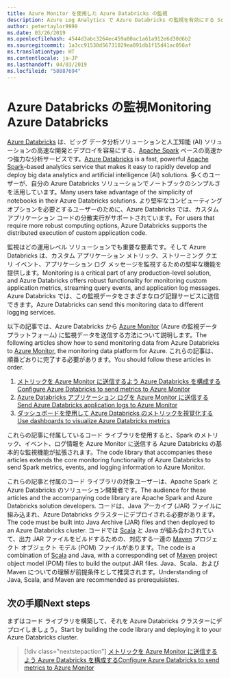 ```yaml
---
title: Azure Monitor を使用した Azure Databricks の監視
description: Azure Log Analytics で Azure Databricks の監視を有効にする Scala ライブラリ
author: petertaylor9999
ms.date: 03/26/2019
ms.openlocfilehash: 4544d3abc3264ec459a80ac1a61a912e6d30d6b2
ms.sourcegitcommit: 1a3cc91530d56731029ea091db1f15d41ac056af
ms.translationtype: HT
ms.contentlocale: ja-JP
ms.lasthandoff: 04/03/2019
ms.locfileid: "58887694"
---
```

# <a name="monitoring-azure-databricks"></a><span data-ttu-id="d2eac-103">Azure Databricks の監視</span><span class="sxs-lookup"><span data-stu-id="d2eac-103">Monitoring Azure Databricks</span></span>

<span data-ttu-id="d2eac-104">[Azure Databricks](/azure/azure-databricks/) は、ビッグ データ分析ソリューションと人工知能 (AI) ソリューションの高速な開発とデプロイを容易にする、[Apache Spark](https://spark.apache.org/) ベースの高速かつ強力な分析サービスです。</span><span class="sxs-lookup"><span data-stu-id="d2eac-104">[Azure Databricks](/azure/azure-databricks/) is a fast, powerful [Apache Spark](https://spark.apache.org/)–based analytics service that makes it easy to rapidly develop and deploy big data analytics and artificial intelligence (AI) solutions.</span></span> <span data-ttu-id="d2eac-105">多くのユーザーが、自分の Azure Databricks ソリューションでノートブックのシンプルさを活用しています。</span><span class="sxs-lookup"><span data-stu-id="d2eac-105">Many users take advantage of the simplicity of notebooks in their Azure Databricks solutions.</span></span> <span data-ttu-id="d2eac-106">より堅牢なコンピューティング オプションを必要とするユーザーのために、Azure Databricks では、カスタム アプリケーション コードの分散実行がサポートされています。</span><span class="sxs-lookup"><span data-stu-id="d2eac-106">For users that require more robust computing options, Azure Databricks supports the distributed execution of custom application code.</span></span>

<span data-ttu-id="d2eac-107">監視はどの運用レベル ソリューションでも重要な要素です。そして Azure Databricks は、カスタム アプリケーション メトリック、ストリーミング クエリ イベント、アプリケーション ログ メッセージを監視するための堅牢な機能を提供します。</span><span class="sxs-lookup"><span data-stu-id="d2eac-107">Monitoring is a critical part of any production-level solution, and Azure Databricks offers robust functionality for monitoring custom application metrics, streaming query events, and application log messages.</span></span> <span data-ttu-id="d2eac-108">Azure Databricks では、この監視データをさまざまなログ記録サービスに送信できます。</span><span class="sxs-lookup"><span data-stu-id="d2eac-108">Azure Databricks can send this monitoring data to different logging services.</span></span>

<span data-ttu-id="d2eac-109">以下の記事では、Azure Databricks から [Azure Monitor](/azure/azure-monitor/overview) (Azure の監視データ プラットフォーム) に監視データを送信する方法について説明します。</span><span class="sxs-lookup"><span data-stu-id="d2eac-109">The following articles show how to send monitoring data from Azure Databricks to [Azure Monitor](/azure/azure-monitor/overview), the monitoring data platform for Azure.</span></span> <span data-ttu-id="d2eac-110">これらの記事は、順番どおりに完了する必要があります。</span><span class="sxs-lookup"><span data-stu-id="d2eac-110">You should follow these articles in order.</span></span>

1. [<span data-ttu-id="d2eac-111">メトリックを Azure Monitor に送信するよう Azure Databricks を構成する</span><span class="sxs-lookup"><span data-stu-id="d2eac-111">Configure Azure Databricks to send metrics to Azure Monitor</span></span>](./configure-cluster.md)
1. [<span data-ttu-id="d2eac-112">Azure Databricks アプリケーション ログを Azure Monitor に送信する</span><span class="sxs-lookup"><span data-stu-id="d2eac-112">Send Azure Databricks application logs to Azure Monitor</span></span>](./application-logs.md)
1. [<span data-ttu-id="d2eac-113">ダッシュボードを使用して Azure Databricks のメトリックを視覚化する</span><span class="sxs-lookup"><span data-stu-id="d2eac-113">Use dashboards to visualize Azure Databricks metrics</span></span>](./dashboards.md)

<span data-ttu-id="d2eac-114">これらの記事に付属しているコード ライブラリを使用すると、Spark のメトリック、イベント、ログ情報を Azure Monitor に送信する Azure Databricks の基本的な監視機能が拡張されます。</span><span class="sxs-lookup"><span data-stu-id="d2eac-114">The code library that accompanies these articles extends the core monitoring functionality of Azure Databricks to send Spark metrics, events, and logging information to Azure Monitor.</span></span>

<span data-ttu-id="d2eac-115">これらの記事と付属のコード ライブラリの対象ユーザーは、Apache Spark と Azure Databricks のソリューション開発者です。</span><span class="sxs-lookup"><span data-stu-id="d2eac-115">The audience for these articles and the accompanying code library are Apache Spark and Azure Databricks solution developers.</span></span> <span data-ttu-id="d2eac-116">コードは、Java アーカイブ (JAR) ファイルに組み込まれ、Azure Databricks クラスターにデプロイされる必要があります。</span><span class="sxs-lookup"><span data-stu-id="d2eac-116">The code must be built into Java Archive (JAR) files and then deployed to an Azure Databricks cluster.</span></span> <span data-ttu-id="d2eac-117">コードでは [Scala](https://www.scala-lang.org/) と Java が組み合わされていて、出力 JAR ファイルをビルドするための、対応する一連の [Maven](https://maven.apache.org) プロジェクト オブジェクト モデル (POM) ファイルがあります。</span><span class="sxs-lookup"><span data-stu-id="d2eac-117">The code is a combination of [Scala](https://www.scala-lang.org/) and Java, with a corresponding set of [Maven](https://maven.apache.org) project object model (POM) files to build the output JAR files.</span></span> <span data-ttu-id="d2eac-118">Java、Scala、および Maven についての理解が前提条件として推奨されます。</span><span class="sxs-lookup"><span data-stu-id="d2eac-118">Understanding of Java, Scala, and Maven are recommended as prerequisistes.</span></span>

## <a name="next-steps"></a><span data-ttu-id="d2eac-119">次の手順</span><span class="sxs-lookup"><span data-stu-id="d2eac-119">Next steps</span></span>

<span data-ttu-id="d2eac-120">まずはコード ライブラリを構築して、それを Azure Databricks クラスターにデプロイしましょう。</span><span class="sxs-lookup"><span data-stu-id="d2eac-120">Start by building the code library and deploying it to your Azure Databricks cluster.</span></span>

> [!div class="nextstepaction"]
> [<span data-ttu-id="d2eac-121">メトリックを Azure Monitor に送信するよう Azure Databricks を構成する</span><span class="sxs-lookup"><span data-stu-id="d2eac-121">Configure Azure Databricks to send metrics to Azure Monitor</span></span>](./configure-cluster.md)